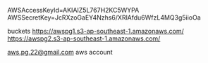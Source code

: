 AWSAccessKeyId=AKIAIZ5L767H2KC5WYPA
AWSSecretKey=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

buckets
https://awspg1.s3-ap-southeast-1.amazonaws.com/
https://awspg2.s3-ap-southeast-1.amazonaws.com/


aws.pg.22@gmail.com aws account